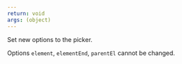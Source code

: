 ```yaml
---
return: void
args: (object)
---
```


Set new options to the picker.

Options `element`, `elementEnd`, `parentEl` cannot be changed.